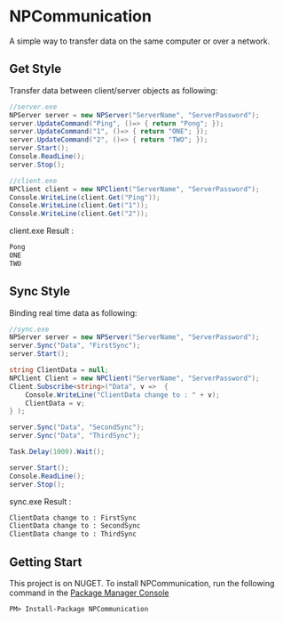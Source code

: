 # NPCommunication
A simple way to transfer data on the same computer or over a network.

## Get Style

Transfer data between client/server objects as following:

```cs
//server.exe
NPServer server = new NPServer("ServerName", "ServerPassword");
server.UpdateCommand("Ping", ()=> { return "Pong"; });
server.UpdateCommand("1", ()=> { return "ONE"; });
server.UpdateCommand("2", ()=> { return "TWO"; });
server.Start();
Console.ReadLine();
server.Stop();
```

```cs
//client.exe
NPClient client = new NPClient("ServerName", "ServerPassword");
Console.WriteLine(client.Get("Ping"));
Console.WriteLine(client.Get("1"));
Console.WriteLine(client.Get("2"));
```
client.exe Result :
```cmd
Pong
ONE
TWO
```

## Sync Style

Binding real time data as following: 

```cs
//sync.exe
NPServer server = new NPServer("ServerName", "ServerPassword");
server.Sync("Data", "FirstSync");
server.Start();

string ClientData = null;
NPClient Client = new NPClient("ServerName", "ServerPassword");
Client.Subscribe<string>("Data", v =>  {
    Console.WriteLine("ClientData change to : " + v);
    ClientData = v;
} );

server.Sync("Data", "SecondSync");
server.Sync("Data", "ThirdSync");

Task.Delay(1000).Wait();

server.Start();
Console.ReadLine();
server.Stop();
```
sync.exe Result :
```cmd
ClientData change to : FirstSync
ClientData change to : SecondSync
ClientData change to : ThirdSync
```

## Getting Start
This project is on NUGET. To install NPCommunication, run the following command in the [Package Manager Console]

```pm
PM> Install-Package NPCommunication 
```

[Package Manager Console]: <https://www.nuget.org/packages/NPCommunication>